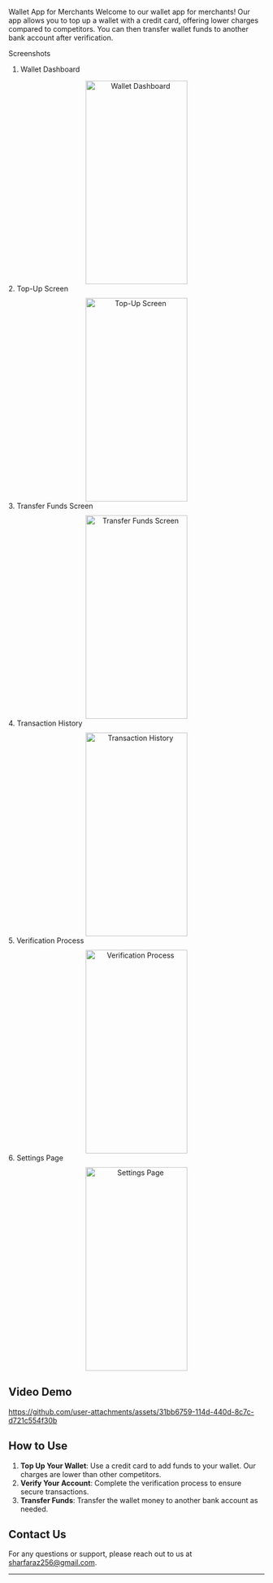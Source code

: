 Wallet App for Merchants
Welcome to our wallet app for merchants! Our app allows you to top up a wallet with a credit card, offering lower charges compared to competitors. You can then transfer wallet funds to another bank account after verification.

Screenshots
1. Wallet Dashboard
<div style="text-align: center; margin-top: 10px;"> <img src="https://github.com/user-attachments/assets/ea349a3e-4c26-4933-8cc3-72cd13e42cb7" alt="Wallet Dashboard" width="200" height="400"/> </div>
2. Top-Up Screen
<div style="text-align: center; margin-top: 10px;"> <img src="https://github.com/user-attachments/assets/3ea3f74e-d9d2-4f8b-9ef3-8b1a23bf4171" alt="Top-Up Screen" width="200" height="400"/> </div>
3. Transfer Funds Screen
<div style="text-align: center; margin-top: 10px;"> <img src="https://github.com/user-attachments/assets/ad791363-8e85-45ce-a672-600244558fab" alt="Transfer Funds Screen" width="200" height="400"/> </div>
4. Transaction History
<div style="text-align: center; margin-top: 10px;"> <img src="https://github.com/user-attachments/assets/74242d96-f724-47d6-b108-42a2d1103637" alt="Transaction History" width="200" height="400"/> </div>
5. Verification Process
<div style="text-align: center; margin-top: 10px;"> <img src="https://github.com/user-attachments/assets/b9580189-b041-41bb-a50c-d36f73d446bf" alt="Verification Process" width="200" height="400"/> </div>
6. Settings Page
<div style="text-align: center; margin-top: 10px;"> <img src="https://github.com/user-attachments/assets/82d990ae-f468-419f-9633-645029465c73" alt="Settings Page" width="200" height="400"/> </div>


## Video Demo


https://github.com/user-attachments/assets/31bb6759-114d-440d-8c7c-d721c554f30b



## How to Use

1. **Top Up Your Wallet**: Use a credit card to add funds to your wallet. Our charges are lower than other competitors.
2. **Verify Your Account**: Complete the verification process to ensure secure transactions.
3. **Transfer Funds**: Transfer the wallet money to another bank account as needed.

## Contact Us

For any questions or support, please reach out to us at [sharfaraz256@gmail.com](mailto:sharfaraz256@gmail.com).

---


